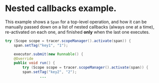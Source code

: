 # Nested callbacks example.

This example shows a `Span` for a top-level operation, and how it can be manually passed down on a list of nested callbacks (always one at a time), re-activated on each one, and finished **only** when the last one executes.

```java
try (Scope scope = tracer.scopeManager().activate(span)) {
    span.setTag("key1", "1");

    executor.submit(new Runnable() {
	@Override
	public void run() {
	    try (Scope scope = tracer.scopeManager().activate(span)) {
		span.setTag("key2", "2");
                ...

```

